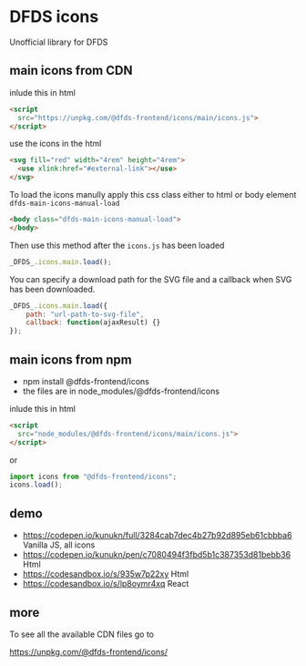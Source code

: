 # DFDS icons

Unofficial library for DFDS

## main icons from CDN

inlude this in html

```html
<script
  src="https://unpkg.com/@dfds-frontend/icons/main/icons.js">
</script>
```

use the icons in the html

```html
<svg fill="red" width="4rem" height="4rem">
  <use xlink:href="#external-link"></use>
</svg>
```

To load the icons manully apply this css class either to html or body element
`dfds-main-icons-manual-load`

```html
<body class="dfds-main-icons-manual-load">
</body>
```

Then use this method after the `icons.js` has been loaded

```javascript
_DFDS_.icons.main.load();
```

You can specify a download path for the SVG file and a callback when SVG has been downloaded.

```javascript
_DFDS_.icons.main.load({
	path: "url-path-to-svg-file",
	callback: function(ajaxResult) {}
});
```

## main icons from npm

-   npm install @dfds-frontend/icons
-   the files are in node_modules/@dfds-frontend/icons

inlude this in html

```html
<script
  src="node_modules/@dfds-frontend/icons/main/icons.js">
</script>
```

or

```javascript
import icons from "@dfds-frontend/icons";
icons.load();
```

## demo

-   https://codepen.io/kunukn/full/3284cab7dec4b27b92d895eb61cbbba6 Vanilla JS, all icons
-   https://codepen.io/kunukn/pen/c7080494f3fbd5b1c387353d81bebb36 Html
-   https://codesandbox.io/s/935w7p22xy Html
-   https://codesandbox.io/s/lp8oymr4xq React

## more

To see all the available CDN files go to

https://unpkg.com/@dfds-frontend/icons/
